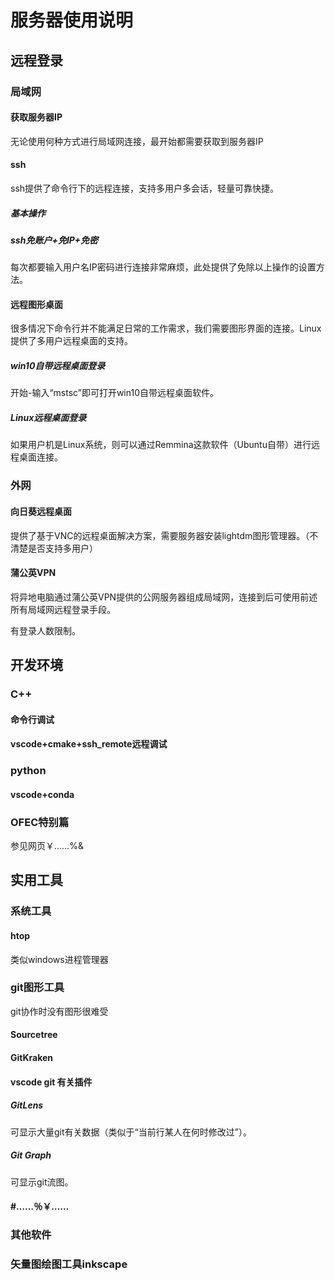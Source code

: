# 服务器使用说明

## 远程登录

### 局域网

#### 获取服务器IP

无论使用何种方式进行局域网连接，最开始都需要获取到服务器IP

#### ssh

ssh提供了命令行下的远程连接，支持多用户多会话，轻量可靠快捷。

##### 基本操作

##### ssh免账户+免IP+免密
每次都要输入用户名IP密码进行连接非常麻烦，此处提供了免除以上操作的设置方法。

#### 远程图形桌面

很多情况下命令行并不能满足日常的工作需求，我们需要图形界面的连接。Linux提供了多用户远程桌面的支持。

##### win10自带远程桌面登录

开始-输入“mstsc”即可打开win10自带远程桌面软件。

##### Linux远程桌面登录

如果用户机是Linux系统，则可以通过Remmina这款软件（Ubuntu自带）进行远程桌面连接。

### 外网

#### 向日葵远程桌面
提供了基于VNC的远程桌面解决方案，需要服务器安装lightdm图形管理器。（不清楚是否支持多用户）

#### 蒲公英VPN

将异地电脑通过蒲公英VPN提供的公网服务器组成局域网，连接到后可使用前述所有局域网远程登录手段。

有登录人数限制。

## 开发环境

### C++

#### 命令行调试

#### vscode+cmake+ssh_remote远程调试

### python

#### vscode+conda

### OFEC特别篇

参见网页￥……%&

## 实用工具

### 系统工具

#### htop

类似windows进程管理器

### git图形工具

git协作时没有图形很难受

#### Sourcetree

#### GitKraken

#### vscode git 有关插件

##### GitLens
可显示大量git有关数据（类似于“当前行某人在何时修改过”）。

##### Git Graph

可显示git流图。

#### #……％￥……

### 其他软件 

### 矢量图绘图工具inkscape
